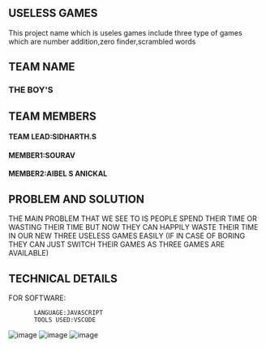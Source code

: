 
## USELESS GAMES

 This project name which is useles games include three type of games which are number addition,zero finder,scrambled words





## TEAM NAME
 ### THE BOY'S

## TEAM MEMBERS

#### TEAM LEAD:SIDHARTH.S
#### MEMBER1:SOURAV
#### MEMBER2:AIBEL S ANICKAL
## PROBLEM AND SOLUTION
THE MAIN PROBLEM THAT WE SEE TO IS  PEOPLE SPEND THEIR TIME
OR WASTING THEIR TIME BUT NOW THEY CAN HAPPILY WASTE THEIR TIME IN OUR NEW THREE USELESS GAMES EASILY (IF IN  CASE OF BORING THEY CAN JUST SWITCH THEIR GAMES AS THREE GAMES ARE AVAILABLE) 
## TECHNICAL DETAILS
FOR SOFTWARE:
          
           LANGUAGE:JAVASCRIPT
           TOOLS USED:VSCODE
           
![image](https://github.com/user-attachments/assets/356c81fb-5c5e-4779-a852-efb662ce0def)
![image](https://github.com/user-attachments/assets/e08c3050-fded-496b-b2f7-7f5e87a92854)
![image](https://github.com/user-attachments/assets/ace1a4c5-84dd-4fa2-87dd-a6c99edefe97)
